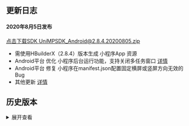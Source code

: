 ## 更新日志
#### 2020年8月5日发布
[点击下载SDK UniMPSDK_Android@2.8.4.20200805.zip](http://download.dcloud.net.cn/unimpsdk/UniMPSDK_Android@2.8.4.20200805.zip)
+ 需使用HBuilderX（2.8.4）版本生成 小程序App 资源
+ Android平台 优化 小程序后台运行功能，支持关闭多任务窗口 [详情](UniMPDocs/API/android?id=setenablebackground)
+ Android平台 修复 小程序在manifest.json配置固定横屏或竖屏方向无效的Bug
+ 其他更新 [详情](https://download1.dcloud.net.cn/hbuilderx/changelog/2.8.4.20200805-alpha.html)


## 历史版本
<details>
<summary>展开查看</summary>

百度网盘链接: [https://pan.baidu.com/s/1Gb19IMm2ihRA0u4MNzCT4Q](https://pan.baidu.com/s/1Gb19IMm2ihRA0u4MNzCT4Q) 提取码: hnug
